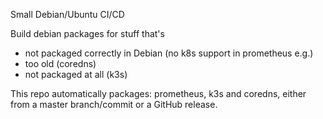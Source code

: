 Small Debian/Ubuntu CI/CD

Build debian packages for stuff that's

* not packaged correctly in Debian (no k8s support in prometheus e.g.)
* too old (coredns)
* not packaged at all (k3s)

This repo automatically packages: prometheus, k3s and coredns, either from a master branch/commit or a
GitHub release.

